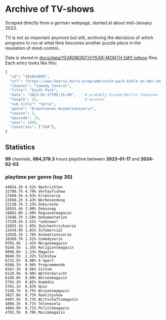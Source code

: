# Archive of TV-shows

Scraped directly from a german webpage, started at about mid-January 2023.

TV is not as important anymore but still, archiving the decisions of which programs to run at what time
becomes another puzzle piece in the revelation of mind-control.. 

Data is stored in [docs/data/YEAR/MONTH/YEAR-MONTH-DAY.ndjson](docs/data/) files. 
Each entry looks like this:

```python
{
  "id": "181043890", 
  "url": "https://www.hoerzu.de/tv-programm/south-park-kohle-an-den-chefkoch/bid_181043890/", 
  "channel": "Comedy Central", 
  "title": "South Park", 
  "date": "2023-01-17T05:15:00",    # probably Europe/Berlin timezone 
  "length": 25,                     # minutes 
  "sub_title": "Serie", 
  "genre": "Erwachsenen-Animationsserie", 
  "season": 2, 
  "episode": 14, 
  "year": 1998, 
  "countries": ["USA"],
}
```

## Statistics

**99** channels, **684,378.3** hours playtime between **2023-01-17** and **2024-02-03**


### playtime per genre (top 30)

    44654.2h 6.52% Nachrichten
    32780.7h 4.79% Verkaufsshow
    27608.5h 4.03% Krimiserie
    23450.2h 3.43% Werbesendung
    22130.7h 3.23% Dokureihe
    20555.4h 3.00% Dokusoap
    19802.8h 2.89% Regionalmagazin
    17646.7h 2.58% Dokumentation
    17239.5h 2.52% *unknown*
    12692.1h 1.85% Zeichentrickserie
    12434.9h 1.82% Infomercial
    12026.1h 1.76% Animationsserie
    10369.7h 1.52% Comedyserie
    9703.9h  1.42% Morgenmagazin
    9240.5h  1.35% Religionsmagazin
    9096.8h  1.33% Magazin
    9049.5h  1.32% Talkshow
    6732.5h  0.98% E-Sport
    6586.5h  0.96% Programmende
    6547.3h  0.96% Sitcom
    6129.9h  0.90% Wetterbericht
    6100.0h  0.89% Börsenmagazin
    5792.2h  0.85% Komödie
    5701.1h  0.83% Quiz
    5148.7h  0.75% Wissensmagazin
    5027.8h  0.73% Realityshow
    4997.5h  0.73% Wirtschaftsmagazin
    4886.3h  0.71% Telenovela
    4884.9h  0.71% Politikmagazin
    4792.5h  0.70% Musikmagazin
